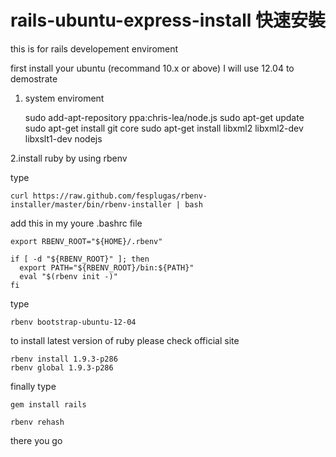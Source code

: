 rails-ubuntu-express-install 快速安裝
=============================

this is for rails developement enviroment 

first install your ubuntu (recommand 10.x or above) 
I will use 12.04 to demostrate

1. system enviroment

	sudo add-apt-repository ppa:chris-lea/node.js
	sudo apt-get update 
	sudo apt-get install git core 
	sudo apt-get install libxml2 libxml2-dev libxslt1-dev nodejs

2.install ruby by using rbenv

type

	curl https://raw.github.com/fesplugas/rbenv-installer/master/bin/rbenv-installer | bash	

add this in my youre .bashrc file 

	export RBENV_ROOT="${HOME}/.rbenv"

	if [ -d "${RBENV_ROOT}" ]; then
	  export PATH="${RBENV_ROOT}/bin:${PATH}"
	  eval "$(rbenv init -)"
	fi

type

	rbenv bootstrap-ubuntu-12-04

to install latest version of ruby please check official site

	rbenv install 1.9.3-p286
	rbenv global 1.9.3-p286

finally type 

	gem install rails 

	rbenv rehash

there you go

